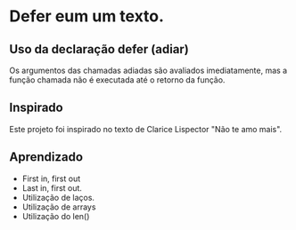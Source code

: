 # Defer eum um texto.
## Uso da declaração defer (adiar)

Os argumentos das chamadas adiadas são avaliados imediatamente, mas a função chamada não é executada até o retorno da função.

## Inspirado

Este projeto foi inspirado no texto de Clarice Lispector "Não te amo mais".

## Aprendizado

- First in, first out
- Last in, first out.
- Utilização de laços.
- Utilização de arrays 
- Utilização do len()
